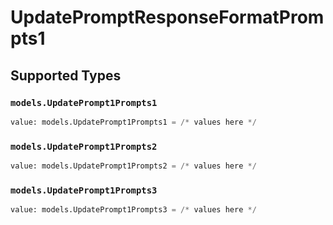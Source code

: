 # UpdatePromptResponseFormatPrompts1


## Supported Types

### `models.UpdatePrompt1Prompts1`

```python
value: models.UpdatePrompt1Prompts1 = /* values here */
```

### `models.UpdatePrompt1Prompts2`

```python
value: models.UpdatePrompt1Prompts2 = /* values here */
```

### `models.UpdatePrompt1Prompts3`

```python
value: models.UpdatePrompt1Prompts3 = /* values here */
```

